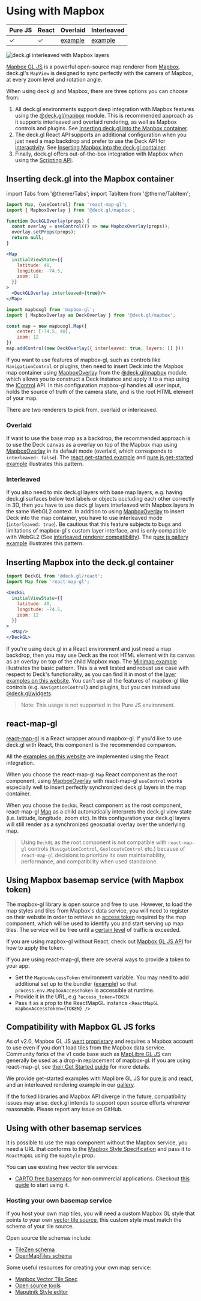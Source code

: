 # Using with Mapbox

| Pure JS | React | Overlaid | Interleaved |
| ----- | ----- | ----- | ----- |
|  ✓ | ✓ | [example](https://github.com/visgl/deck.gl/tree/master/examples/get-started/pure-js/mapbox) | [example](https://deck.gl/gallery/mapbox-overlay) |

![deck.gl interleaved with Mapbox layers](https://raw.github.com/visgl/deck.gl-data/master/images/whats-new/mapbox-layers.jpg)

[Mapbox GL JS](https://github.com/mapbox/mapbox-gl-js) is a powerful open-source map renderer from [Mapbox](https://mapbox.com). deck.gl's `MapView` is designed to sync perfectly with the camera of Mapbox, at every zoom level and rotation angle.

When using deck.gl and Mapbox, there are three options you can choose from:

1. All deck.gl environments support deep integration with Mapbox features using the [@deck.gl/mapbox](../../api-reference/mapbox/overview.md) module. This is recommended approach as it supports interleaved and overlaid rendering, as well as Mapbox controls and plugins. See [Inserting deck.gl into the Mapbox container](#inserting-deckgl-into-the-mapbox-container).
2. The deck.gl React API supports an additional configuration when you just need a map backdrop and prefer to use the Deck API for [interactivity](../../developer-guide/interactivity.md). See [Inserting Mapbox into the deck.gl container](#inserting-mapbox-into-the-deckgl-container).
3. Finally, deck.gl offers out-of-the-box integration with Mapbox when using the [Scripting API](https://deck.gl/docs/get-started/using-standalone#using-the-scripting-api).

## Inserting deck.gl into the Mapbox container

import Tabs from '@theme/Tabs';
import TabItem from '@theme/TabItem';

<Tabs groupId="environment">
  <TabItem value="react" label="React">

```jsx
import Map, {useControl} from 'react-map-gl';
import { MapboxOverlay } from '@deck.gl/mapbox';

function DeckGLOverlay(props) {
  const overlay = useControl(() => new MapboxOverlay(props));
  overlay.setProps(props);
  return null;
}

<Map 
  initialViewState={{
    latitude: 40,
    longitude: -74.5,
    zoom: 12
  }}
>
  <DeckGLOverlay interleaved={true}/>
</Map>
```

  </TabItem>
  <TabItem value="pure-js" label="Pure JS">

```js
import mapboxgl from 'mapbox-gl';
import { MapboxOverlay as DeckOverlay } from '@deck.gl/mapbox';

const map = new mapboxgl.Map({
    center: [-74.5, 40],
    zoom: 12
})
map.addControl(new DeckOverlay({ interleaved: true, layers: [] }))
```

  </TabItem>
</Tabs>

If you want to use features of mapbox-gl, such as controls like `NavigationControl` or plugins, then need to insert Deck into the Mapbox map container using [MapboxOverlay](../../api-reference/mapbox/mapbox-overlay) from the [@deck.gl/mapbox](../../api-reference/mapbox/overview.md) module, which allows you to construct a Deck instance and apply it to a map using the [IControl](https://docs.mapbox.com/mapbox-gl-js/api/markers/#icontrol) API. In this configuration mapbox-gl handles all user input, holds the source of truth of the camera state, and is the root HTML element of your map.

There are two renderers to pick from, overlaid or interleaved.

### Overlaid

If want to use the base map as a backdrop, the recommended approach is to use the Deck canvas as a overlay on top of the Mapbox map using [MapboxOverlay](../../api-reference/mapbox/mapbox-overlay) in its default mode (overlaid, which corresponds to `interleaved: false`). The [react get-started example](https://github.com/visgl/deck.gl/tree/master/examples/get-started/react/mapbox/) and [pure js get-started example](https://github.com/visgl/deck.gl/tree/master/examples/get-started/pure-js/mapbox/) illustrates this pattern.

### Interleaved

If you also need to mix deck.gl layers with base map layers, e.g. having deck.gl surfaces below text labels or objects occluding each other correctly in 3D, then you have to use deck.gl layers interleaved with Mapbox layers in the same WebGL2 context. In addition to using [MapboxOverlay](../../api-reference/mapbox/mapbox-overlay#using-with-react-map-gl) to insert Deck into the map container, you have to use interleaved mode (`interleaved: true`). Be cautious that this feature subjects to bugs and limitations of mapbox-gl's custom layer interface, and is only compatible with WebGL2 (See [interleaved renderer compatibility](../../api-reference/mapbox/overview#interleaved-renderer-compatibility)). The [pure js gallery example](https://github.com/visgl/deck.gl/blob/master/examples/gallery/src/mapbox-overlay.html) illustrates this pattern.

## Inserting Mapbox into the deck.gl container

```jsx
import DeckGL from '@deck.gl/react';
import Map from 'react-map-gl';

<DeckGL 
  initialViewState={{
    latitude: 40,
    longitude: -74.5,
    zoom: 12
  }}
>
  <Map/>
</DeckGL>
```

If you're using deck.gl in a React environment and just need a map backdrop, then you may use Deck as the root HTML element with its canvas as an overlay on top of the child Mapbox map. The [Minimap example](https://deck.gl/examples/multi-view) illustrates the basic pattern. This is a well tested and robust use case with respect to Deck's functionality, as you can find it in most of the [layer examples on this website](https://deck.gl/examples). You can't use all the features of mapbox-gl like controls (e.g. `NavigationControl`) and plugins, but you can instead use [@deck.gl/widgets](../../api-reference/widgets/overview). 

> Note: This usage is not supported in the Pure JS environment.

## react-map-gl

[react-map-gl](https://github.com/visgl/react-map-gl) is a React wrapper around mapbox-gl. If you'd like to use deck.gl with React, this component is the recommended companion.

All the [examples on this website](https://github.com/visgl/deck.gl/tree/master/examples/website) are implemented using the React integration.

When you choose the react-map-gl `Map` React component as the root component, using [MapboxOverlay](../../api-reference/mapbox/mapbox-overlay#using-with-react-map-gl) with react-map-gl `useControl` works especially well to insert perfectly synchronized deck.gl layers in the map container. 

When you choose the `DeckGL` React component as the root component, react-map-gl [Map](https://visgl.github.io/react-map-gl/docs/api-reference/map) as a child automatically interprets the deck.gl view state (i.e. latitude, longitude, zoom etc). In this configuration your deck.gl layers will still render as a synchronized geospatial overlay over the underlying map.

> Using `DeckGL` as the root component is not compatible with `react-map-gl` controls (`NavigationControl`, `GeolocateControl` etc.) because of `react-map-gl` decisions to prioritize its own maintainability, performance, and compatibility when used standalone.

## Using Mapbox basemap service (with Mapbox token)

The mapbox-gl library is open source and free to use. However, to load the map styles and tiles from Mapbox's data service, you will need to register on their website in order to retrieve an [access token](https://docs.mapbox.com/help/how-mapbox-works/access-tokens/) required by the map component, which will be used to identify you and start serving up map tiles. The service will be free until a [certain level](https://www.mapbox.com/pricing/) of traffic is exceeded.

If you are using mapbox-gl without React, check out [Mapbox GL JS API](https://docs.mapbox.com/mapbox-gl-js/api/#accesstoken) for how to apply the token.

If you are using react-map-gl, there are several ways to provide a token to your app:

* Set the `MapboxAccessToken` environment variable. You may need to add additional set up to the bundler ([example](https://webpack.js.org/plugins/environment-plugin/)) so that `process.env.MapboxAccessToken` is accessible at runtime.
* Provide it in the URL, e.g `?access_token=TOKEN`
* Pass it as a prop to the ReactMapGL instance `<ReactMapGL mapboxAccessToken={TOKEN} />`

## Compatibility with Mapbox GL JS forks

As of v2.0, Mapbox GL JS [went proprietary](https://github.com/mapbox/mapbox-gl-js/blob/main/CHANGELOG.md#200) and requires a Mapbox account to use even if you don't load tiles from the Mapbox data service. Community forks of the v1 code base such as [MapLibre GL JS](https://maplibre.org) can generally be used as a drop-in replacement of mapbox-gl. If you are using react-map-gl, see [their Get Started guide](http://visgl.github.io/react-map-gl/docs/get-started) for more details.

We provide get-started examples with Maplibre GL JS for [pure js](https://github.com/visgl/deck.gl/tree/master/examples/get-started/pure-js/maplibre/) and [react](https://github.com/visgl/deck.gl/tree/master/examples/get-started/react/maplibre/), and an interleaved rendering example in our [gallery](https://github.com/visgl/deck.gl/blob/master/examples/gallery/src/maplibre-overlay.html).

If the forked libraries and Mapbox API diverge in the future, compatibility issues may arise. deck.gl intends to support open source efforts wherever reasonable. Please report any issue on GitHub.

## Using with other basemap services

It is possible to use the map component without the Mapbox service, you need a URL that conforms to the [Mapbox Style Specification](https://www.mapbox.com/mapbox-gl-js/style-spec) and pass it to `ReactMapGL` using the `mapStyle` prop.

You can use existing free vector tile services:

- [CARTO free basemaps](https://carto.com/basemaps) for non commercial applications. Checkout [this guide](../../api-reference/carto/basemap.md) to start using it.

### Hosting your own basemap service

If you host your own map tiles, you will need a custom Mapbox GL style that points to your own [vector tile source](https://www.mapbox.com/mapbox-gl-js/style-spec/), this custom style must match the schema of your tile source.

Open source tile schemas include:

- [TileZen schema](https://tilezen.readthedocs.io/en/latest/layers/)
- [OpenMapTiles schema ](https://openmaptiles.org/schema/)

Some useful resources for creating your own map service:

- [Mapbox Vector Tile Spec](https://www.mapbox.com/developers/vector-tiles/)
- [Open source tools](https://github.com/mapbox/awesome-vector-tiles)
- [Maputnik Style editor](https://maputnik.github.io)
